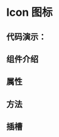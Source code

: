 # Icon 图标

## 代码演示：

<preview path="../demos/icon/icon-1.vue" title="图标" description=""></preview>


## 组件介绍

## 属性

## 方法

## 插槽

